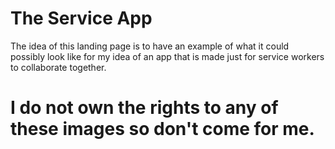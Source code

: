 # The Service App

The idea of this landing page is to have an example of what it could possibly look like for my idea of an app that is made just for service workers to collaborate together. 

# I do not own the rights to any of these images so don't come for me.
